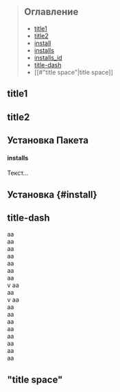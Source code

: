 > ## Оглавление  
> - [title1](#title1)   
> - [title2](#title2) 
> - [install](#установка-пакета) 
> - [installs](#installs) 
> - [installs_id](#i_id) 
> - [title-dash](#title-dash) 
> - [[#"title space"|title space]]

## title1

## title2

## Установка Пакета
#### installs <span id="i_id"></span>
<div id='id'/>
Текст...


## Установка {#install}

## title-dash
aa  
aa  
aa  
aa  
aa  
aa  
aa  
v
aa  
aa  
v
aa  
aa  
aa  
aa  
aa  
aa  
aa  
aa  
aa  
## "title space"
